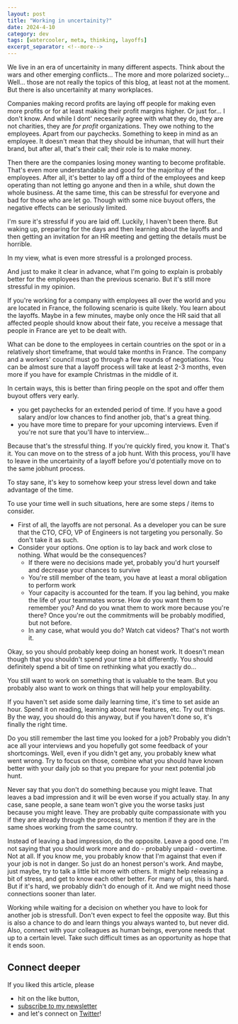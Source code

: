```yaml
---
layout: post
title: "Working in uncertainity?"
date: 2024-4-10
category: dev
tags: [watercooler, meta, thinking, layoffs]
excerpt_separator: <!--more-->
---
```

We live in an era of uncertainity in many different aspects. Think about the wars and other emerging conflicts... The more and more polarized society... Well... those are not really the topics of this blog, at least not at the moment. But there is also uncertainity at many workplaces.

Companies making record profits are laying off people for making even more profits or for at least making their profit margins higher. Or just for... I don't know. And while I dont' necesarily agree with what they do, they are not charities, they are *for profit* organizations. They owe nothing to the employees. Apart from our paychecks. Something to keep in mind as an employee. It doesn't mean that they should be inhuman, that will hurt their brand, but after all, that's their call; their role is to make money.

Then there are the companies losing money wanting to become profitable. That's even more understandable and good for the majorituy of the employees. After all, it's better to lay off a third of the employees and keep operating than not letting go anyone and then in a while, shut down the whole business. At the same time, this can be stressful for everyone and bad for those who are let go. Though with some nice buyout offers, the negative effects can be seriously limited.

I'm sure it's stressful if you are laid off. Luckily, I haven't been there. But waking up, preparing for the days and then learning about the layoffs and then getting an invitation for an HR meeting and getting the details must be horrible.

In my view, what is even more stressful is a prolonged process.

And just to make it clear in advance, what I'm going to explain is probably better for the employees than the previous scenario. But it's still more stressful in my opinion.

If you're working for a company with employees all over the world and you are located in France, the following scenario is quite likely. You learn about the layoffs. Maybe in a few minutes, maybe only once the HR said that all affected people should know about their fate, you receive a message that people in France are yet to be dealt with.

What can be done to the employees in certain countries on the spot or in a relatively short timeframe, that would take months in France. The company and a workers' council must go through a few rounds of negotiations. You can be almost sure that a layoff process will take at least 2-3 months, even more if you have for example Christmas in the middle of it.

In certain ways, this is better than firing people on the spot and offer them buyout offers very early.
- you get paychecks for an extended period of time. If you have a good salary and/or low chances to find another job, that's a great thing.
- you have more time to prepare for your upcoming interviews. Even if you're not sure that you'll have to interview...

Because that's the stressful thing. If you're quickly fired, you know it. That's it. You can move on to the stress of a job hunt. With this process, you'll have to leave in the uncertainity of a layoff before you'd potentially move on to the same jobhunt process.

To stay sane, it's key to somehow keep your stress level down and take advantage of the time.

To use your time well in such situations, here are some steps / items to consider.

- First of all, the layoffs are not personal. As a developer you can be sure that the CTO, CFO, VP of Engineers is not targeting you personally. So don't take it as such.
- Consider your options. One option is to lay back and work close to nothing. What would be the consequences?
  - If there were no decisions made yet, probably you'd hurt yourself and decrease your chances to survive
  - You're still member of the team, you have at least a moral obligation to perform work
  - Your capacity is accounted for the team. If you lag behind, you make the life of your teammates worse. How do you want them to remember you? And do you wnat them to work more because you're there? Once you're out the commitments will be probably modified, but not before.
  - In any case, what would you do? Watch cat videos? That's not worth it.

Okay, so you should probably keep doing an honest work. It doesn't mean though that you shouldn't spend your time a bit differently. You should definitely spend a bit of time on rethinking what you exactly do...

You still want to work on something that is valuable to the team. But you probably also want to work on things that will help your employability.

If you haven't set aside some daily learning time, it's time to set aside an hour. Spend it on reading, learning about new features, etc. Try out things. By the way, you should do this anyway, but if you haven't done so, it's finally the right time.

Do you still remember the last time you looked for a job? Probably you didn't ace all your interviews and you hopefully got some feedback of your shortcomings. Well, even if you didn't get any, you probably knew what went wrong. Try to focus on those, combine what you should have known better with your daily job so that you prepare for your next potential job hunt.

Never say that you don't do something because you might leave. That leaves a bad impression and it will be even worse if you actually stay. In any case, sane people, a sane team won't give you the worse tasks just because you might leave. They are probably quite compassionate with you if they are already through the process, not to mention if they are in the same shoes working from the same country.

Instead of leaving a bad impression, do the opposite. Leave a good one. I'm not saying that you should work more and do - probably unpaid - overtime. Not at all. If you know me, you probably know that I'm against that even if your job is not in danger. So just do an honest person's work. And maybe, just maybe, try to talk a little bit more with others. It might help releasing a bit of stress, and get to know each other better. For many of us, this is hard. But if it's hard, we probably didn't do enough of it. And we might need those connections sooner than later.

Working while waiting for a decision on whether you have to look for another job is stressfull. Don't even expect to feel the opposite way. But this is also a chance to do and learn things you always wanted to, but never did. Also, connect with your colleagues as human beings, everyone needs that up to a certain level. Take such difficult times as an opportunity as hope that it ends soon.

## Connect deeper

If you liked this article, please 
- hit on the like button,  
- [subscribe to my newsletter](http://eepurl.com/gvcv1j) 
- and let's connect on [Twitter](https://twitter.com/SandorDargo)!

